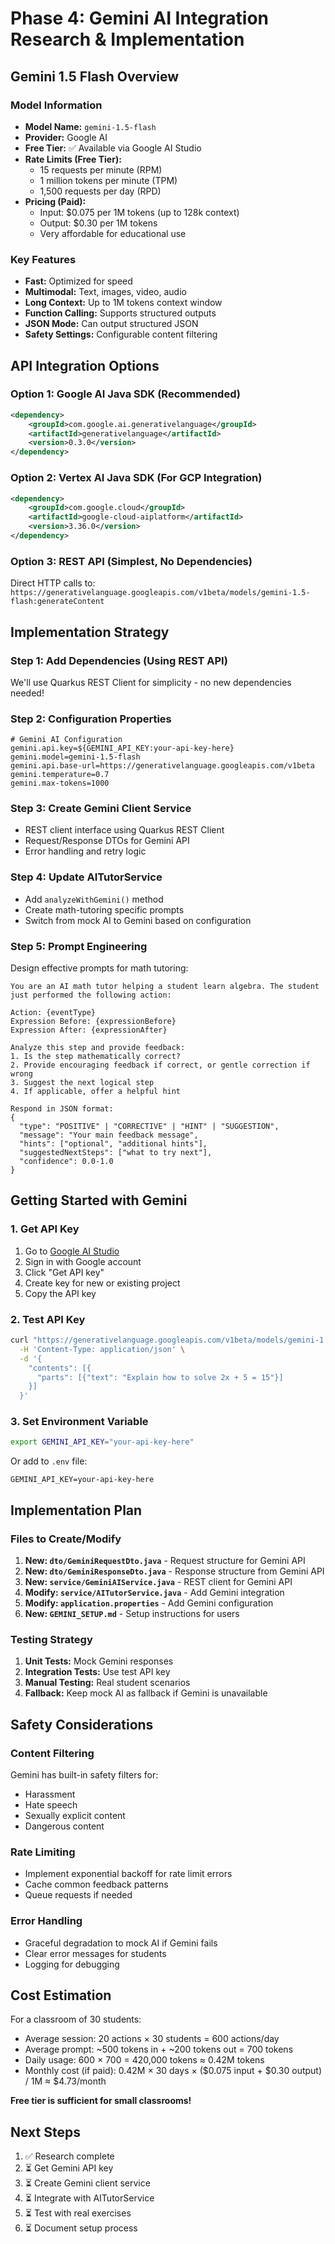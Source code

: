 # Phase 4: Gemini AI Integration Research & Implementation

## Gemini 1.5 Flash Overview

### Model Information

- **Model Name:** `gemini-1.5-flash`
- **Provider:** Google AI
- **Free Tier:** ✅ Available via Google AI Studio
- **Rate Limits (Free Tier):**
  - 15 requests per minute (RPM)
  - 1 million tokens per minute (TPM)
  - 1,500 requests per day (RPD)
- **Pricing (Paid):**
  - Input: $0.075 per 1M tokens (up to 128k context)
  - Output: $0.30 per 1M tokens
  - Very affordable for educational use

### Key Features

- **Fast:** Optimized for speed
- **Multimodal:** Text, images, video, audio
- **Long Context:** Up to 1M tokens context window
- **Function Calling:** Supports structured outputs
- **JSON Mode:** Can output structured JSON
- **Safety Settings:** Configurable content filtering

## API Integration Options

### Option 1: Google AI Java SDK (Recommended)

```xml
<dependency>
    <groupId>com.google.ai.generativelanguage</groupId>
    <artifactId>generativelanguage</artifactId>
    <version>0.3.0</version>
</dependency>
```

### Option 2: Vertex AI Java SDK (For GCP Integration)

```xml
<dependency>
    <groupId>com.google.cloud</groupId>
    <artifactId>google-cloud-aiplatform</artifactId>
    <version>3.36.0</version>
</dependency>
```

### Option 3: REST API (Simplest, No Dependencies)

Direct HTTP calls to: `https://generativelanguage.googleapis.com/v1beta/models/gemini-1.5-flash:generateContent`

## Implementation Strategy

### Step 1: Add Dependencies (Using REST API)

We'll use Quarkus REST Client for simplicity - no new dependencies needed!

### Step 2: Configuration Properties

```properties
# Gemini AI Configuration
gemini.api.key=${GEMINI_API_KEY:your-api-key-here}
gemini.model=gemini-1.5-flash
gemini.api.base-url=https://generativelanguage.googleapis.com/v1beta
gemini.temperature=0.7
gemini.max-tokens=1000
```

### Step 3: Create Gemini Client Service

- REST client interface using Quarkus REST Client
- Request/Response DTOs for Gemini API
- Error handling and retry logic

### Step 4: Update AITutorService

- Add `analyzeWithGemini()` method
- Create math-tutoring specific prompts
- Switch from mock AI to Gemini based on configuration

### Step 5: Prompt Engineering

Design effective prompts for math tutoring:

```
You are an AI math tutor helping a student learn algebra. The student just performed the following action:

Action: {eventType}
Expression Before: {expressionBefore}
Expression After: {expressionAfter}

Analyze this step and provide feedback:
1. Is the step mathematically correct?
2. Provide encouraging feedback if correct, or gentle correction if wrong
3. Suggest the next logical step
4. If applicable, offer a helpful hint

Respond in JSON format:
{
  "type": "POSITIVE" | "CORRECTIVE" | "HINT" | "SUGGESTION",
  "message": "Your main feedback message",
  "hints": ["optional", "additional hints"],
  "suggestedNextSteps": ["what to try next"],
  "confidence": 0.0-1.0
}
```

## Getting Started with Gemini

### 1. Get API Key

1. Go to [Google AI Studio](https://aistudio.google.com/app/apikey)
2. Sign in with Google account
3. Click "Get API key"
4. Create key for new or existing project
5. Copy the API key

### 2. Test API Key

```bash
curl "https://generativelanguage.googleapis.com/v1beta/models/gemini-1.5-flash:generateContent?key=YOUR_API_KEY" \
  -H 'Content-Type: application/json' \
  -d '{
    "contents": [{
      "parts": [{"text": "Explain how to solve 2x + 5 = 15"}]
    }]
  }'
```

### 3. Set Environment Variable

```bash
export GEMINI_API_KEY="your-api-key-here"
```

Or add to `.env` file:

```
GEMINI_API_KEY=your-api-key-here
```

## Implementation Plan

### Files to Create/Modify

1. **New: `dto/GeminiRequestDto.java`** - Request structure for Gemini API
2. **New: `dto/GeminiResponseDto.java`** - Response structure from Gemini API
3. **New: `service/GeminiAIService.java`** - REST client for Gemini API
4. **Modify: `service/AITutorService.java`** - Add Gemini integration
5. **Modify: `application.properties`** - Add Gemini configuration
6. **New: `GEMINI_SETUP.md`** - Setup instructions for users

### Testing Strategy

1. **Unit Tests:** Mock Gemini responses
2. **Integration Tests:** Use test API key
3. **Manual Testing:** Real student scenarios
4. **Fallback:** Keep mock AI as fallback if Gemini is unavailable

## Safety Considerations

### Content Filtering

Gemini has built-in safety filters for:

- Harassment
- Hate speech
- Sexually explicit content
- Dangerous content

### Rate Limiting

- Implement exponential backoff for rate limit errors
- Cache common feedback patterns
- Queue requests if needed

### Error Handling

- Graceful degradation to mock AI if Gemini fails
- Clear error messages for students
- Logging for debugging

## Cost Estimation

For a classroom of 30 students:

- Average session: 20 actions × 30 students = 600 actions/day
- Average prompt: ~500 tokens in + ~200 tokens out = 700 tokens
- Daily usage: 600 × 700 = 420,000 tokens ≈ 0.42M tokens
- Monthly cost (if paid): 0.42M × 30 days × ($0.075 input + $0.30 output) / 1M ≈ $4.73/month

**Free tier is sufficient for small classrooms!**

## Next Steps

1. ✅ Research complete
2. ⏳ Get Gemini API key
3. ⏳ Create Gemini client service
4. ⏳ Integrate with AITutorService
5. ⏳ Test with real exercises
6. ⏳ Document setup process
